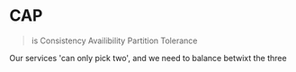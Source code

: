 # CAP

> is Consistency Availibility Partition Tolerance

Our services 'can only pick two', and we need to balance betwixt the three
